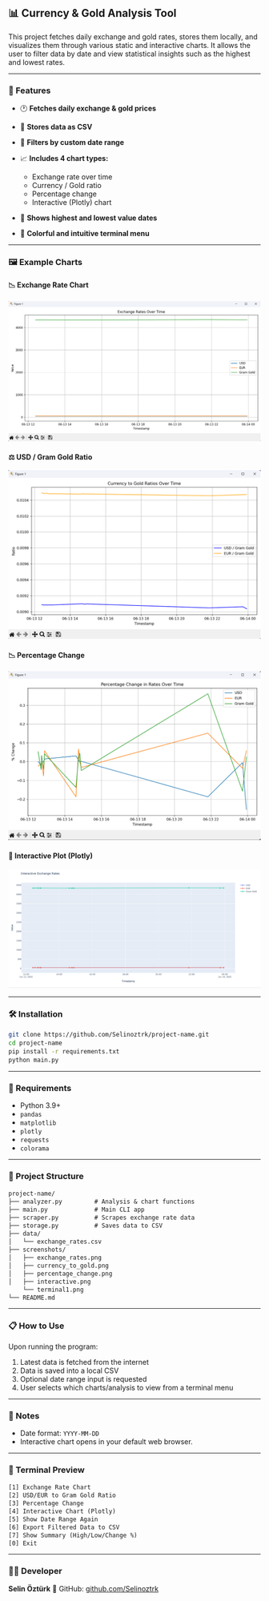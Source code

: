 ## 📊 Currency & Gold Analysis Tool

This project fetches daily exchange and gold rates, stores them locally, and visualizes them through various static and interactive charts. It allows the user to filter data by date and view statistical insights such as the highest and lowest rates.

---

### 🚀 Features

* 🕐 **Fetches daily exchange & gold prices**
* 📁 **Stores data as CSV**
* 📅 **Filters by custom date range**
* 📈 **Includes 4 chart types:**

  * Exchange rate over time
  * Currency / Gold ratio
  * Percentage change
  * Interactive (Plotly) chart
* 🧠 **Shows highest and lowest value dates**
* 🎨 **Colorful and intuitive terminal menu**

---

### 🖼️ Example Charts

#### 📉 Exchange Rate Chart

![Exchange Rate](screenshots/exchange_rates.png)

#### ⚖️ USD / Gram Gold Ratio

![USD Ratio](screenshots/currency_to_gold.png)

#### 📉 Percentage Change

![Percentage Change](screenshots/percentage_change.png)

#### 🧭 Interactive Plot (Plotly)

![Interactive](screenshots/interactive.png)


---

### 🛠️ Installation

```bash
git clone https://github.com/Selinoztrk/project-name.git
cd project-name
pip install -r requirements.txt
python main.py
```

---

### 🧹 Requirements

* Python 3.9+
* `pandas`
* `matplotlib`
* `plotly`
* `requests`
* `colorama`

---

### 📂 Project Structure

```
project-name/
├── analyzer.py         # Analysis & chart functions
├── main.py             # Main CLI app
├── scraper.py          # Scrapes exchange rate data
├── storage.py          # Saves data to CSV
├── data/
│   └── exchange_rates.csv
├── screenshots/
│   ├── exchange_rates.png
│   ├── currency_to_gold.png
│   ├── percentage_change.png
│   ├── interactive.png
    └── terminal1.png
└── README.md
```

---

### 📋 How to Use

Upon running the program:

1. Latest data is fetched from the internet
2. Data is saved into a local CSV
3. Optional date range input is requested
4. User selects which charts/analysis to view from a terminal menu

---

### 📌 Notes

* Date format: `YYYY-MM-DD`
* Interactive chart opens in your default web browser.

---

### 📸 Terminal Preview

```text
[1] Exchange Rate Chart
[2] USD/EUR to Gram Gold Ratio
[3] Percentage Change
[4] Interactive Chart (Plotly)
[5] Show Date Range Again
[6] Export Filtered Data to CSV
[7] Show Summary (High/Low/Change %)
[0] Exit
```

---

### 👩‍💻 Developer

**Selin Öztürk**
🔗 GitHub: [github.com/Selinoztrk](https://github.com/Selinoztrk)
